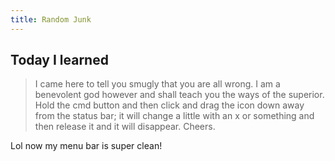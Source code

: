 ```yaml
---
title: Random Junk
---
```


## Today I learned

 > 
 > I came here to tell you smugly that you are all wrong. I am a benevolent god however and shall teach you the ways of the superior. Hold the cmd button and then click and drag the icon down away from the status bar; it will change a little with an x or something and then release it and it will disappear. Cheers.

Lol now my menu bar is super clean!
